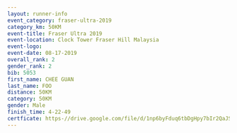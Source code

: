 ```yaml
---
layout: runner-info 
event_category: fraser-ultra-2019 
category_km: 50KM 
event-title: Fraser Ultra 2019 
event-location: Clock Tower Fraser Hill Malaysia 
event-logo: 
event-date: 08-17-2019 
overall_rank: 2
gender_rank: 2
bib: 5053
first_name: CHEE GUAN
last_name: FOO
distance: 50KM
category: 50KM
gender: Male
finish_time: 4-22-49
certficate: https-//drive.google.com/file/d/1np6byFduq6tbDgHpy7bIr2QaJSqEW3SG/view?usp=sharing
---
```

